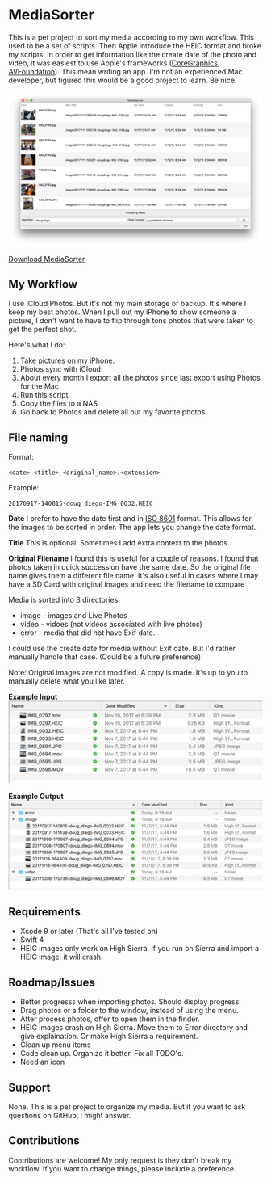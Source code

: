 MediaSorter
=========

This is a pet project to sort my media according to my own workflow.  This used to be a set of scripts. Then Apple introduce the HEIC format and broke my scripts.  In order to get information like the create date of the photo and video, it was easiest to use Apple's frameworks ([CoreGraphics](https://developer.apple.com/documentation/coregraphics), [AVFoundation](https://developer.apple.com/av-foundation/)).  This mean writing an app.  I'm not an experienced Mac developer, but figured this would be a good project to learn.  Be nice.

![MediaSorter Screenshot](Docs/Screenshots/screenshot-MediaSorter.png)

[Download MediaSorter](Releases/MediaSorter-0.1.0.zip)


## My Workflow
I use iCloud Photos.  But it's not my main storage or backup.  It's where I keep my best photos.  When I pull out my iPhone to show someone a picture, I don't want to have to flip through tons photos that were taken to get the perfect shot.

Here's what I do:

1. Take pictures on my iPhone.
2. Photos sync with iCloud.
3. About every month I export all the photos since last export using Photos for the Mac.
4. Run this script.
5. Copy the files to a NAS
6. Go back to Photos and delete all but my favorite photos.

## File naming
Format:

```
<date>-<title>-<original_name>.<extension>
```

Example:

```
20170917-140815-doug_diego-IMG_0032.HEIC
```

**Date** I prefer to have the date first and in [ISO 8601](https://en.wikipedia.org/wiki/ISO_8601) format.  This allows for the images to be sorted in order.  The app lets you change the date format.

**Title**  This is optional. Sometimes I add extra context to the photos. 

**Original Filename** I found this is useful for a couple of reasons.  I found that photos taken in quick succession have the same date.  So the original file name gives them a different file name.  It's also useful in cases where I may have a SD Card with original images and need the filename to compare

Media is sorted into 3 directories:
* image - images and Live Photos
* video - vidoes (not videos associated with live photos)
* error - media that did not have Exif date.

I could use the create date for media without Exif date.  But I'd rather manually handle that case.  (Could be a future preference)

Note: Original images are not modified.  A copy is made.  It's up to you to manually delete what you like later.

**Example Input**
![MediaSorter Screenshot](Docs/Screenshots/screenshot-input.png)

**Example Output**
![MediaSorter Screenshot](Docs/Screenshots/screenshot-output.png)

## Requirements

* Xcode 9 or later (That's all I've tested on)
* Swift 4
* HEIC images only work on High Sierra.  If you run on Sierra and import a HEIC image, it will crash.

## Roadmap/Issues
* Better progresss when importing photos.  Should display progress.
* Drag photos or a folder to the window, instead of using the menu.
* After process photos, offer to open them in the finder.
* HEIC images crash on High Sierra.  Move them to Error directory and give explaination.  Or make High Sierra a requirement.
* Clean up menu items
* Code clean up.  Organize it better.  Fix all TODO's.
* Need an icon

## Support

None.  This is a pet project to organize my media.  But if you want to ask questions on GitHub, I might answer.

## Contributions
Contributions are welcome!  My only request is they don't break my workflow.  If you want to change things, please include a preference.